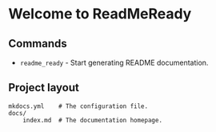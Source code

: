 # Welcome to ReadMeReady

## Commands

* `readme_ready` - Start generating README documentation.

## Project layout

    mkdocs.yml    # The configuration file.
    docs/
        index.md  # The documentation homepage.
